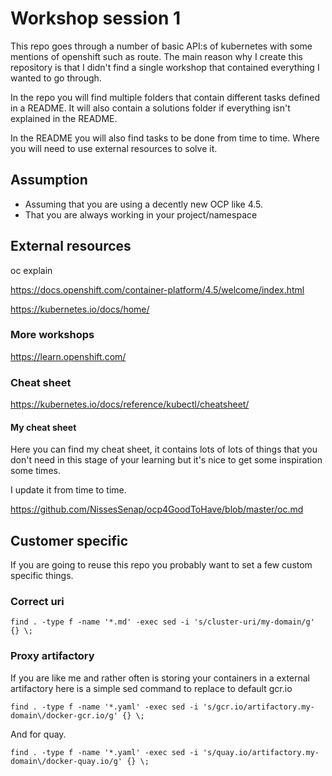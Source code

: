 # Workshop session 1

This repo goes through a number of basic API:s of kubernetes with some mentions of openshift such as route.
The main reason why I create this repository is that I didn't find a single workshop that contained everything I wanted to go through.

In the repo you will find multiple folders that contain different tasks defined in a README.
It will also contain a solutions folder if everything isn't explained in the README.

In the README you will also find tasks to be done from time to time.
Where you will need to use external resources to solve it.

## Assumption

- Assuming that you are using a decently new OCP like 4.5.
- That you are always working in your project/namespace

## External resources

oc explain <api>

https://docs.openshift.com/container-platform/4.5/welcome/index.html

https://kubernetes.io/docs/home/

### More workshops

https://learn.openshift.com/

### Cheat sheet

https://kubernetes.io/docs/reference/kubectl/cheatsheet/

#### My cheat sheet

Here you can find my cheat sheet, it contains lots of lots of things that you don't need in this stage of your learning but it's nice to get some inspiration some times.

I update it from time to time.

https://github.com/NissesSenap/ocp4GoodToHave/blob/master/oc.md

## Customer specific

If you are going to reuse this repo you probably want to set a few custom specific things.

### Correct uri

```find . -type f -name '*.md' -exec sed -i 's/cluster-uri/my-domain/g' {} \;```

### Proxy artifactory

If you are like me and rather often is storing your containers in a external artifactory here is a simple sed command to replace to default gcr.io

```find . -type f -name '*.yaml' -exec sed -i 's/gcr.io/artifactory.my-domain\/docker-gcr.io/g' {} \;```

And for quay.

```find . -type f -name '*.yaml' -exec sed -i 's/quay.io/artifactory.my-domain\/docker-quay.io/g' {} \;```
